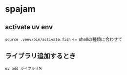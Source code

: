 # spajam

## activate uv env 
`source .venv/bin/activate.fish` <= shellの種類に合わせて

## ライブラリ追加するとき
`uv add ライブラリ名`